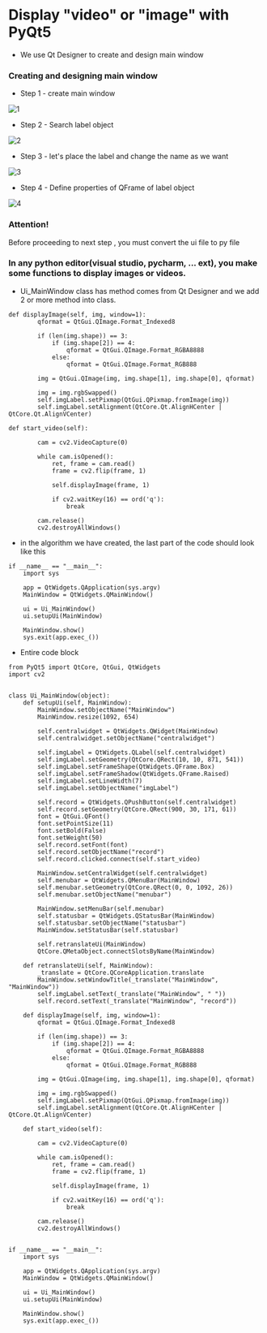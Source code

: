 # Display "video" or "image" with PyQt5

* We use Qt Designer to create and design main window

### Creating and designing main window

* Step 1 - create main window

![1](https://user-images.githubusercontent.com/71969819/189677827-16d28567-045e-4d8d-b697-387ded02e72f.png)


* Step 2 - Search label object

![2](https://user-images.githubusercontent.com/71969819/189677981-b144205d-e252-4b80-858a-122feb56a6af.png)


* Step 3 - let's place the label and change the name as we want

![3](https://user-images.githubusercontent.com/71969819/189678226-78da9774-9234-4e00-9428-d10ea409afb1.png)


* Step 4 - Define properties of QFrame of label object 

![4](https://user-images.githubusercontent.com/71969819/189678526-9c2f34fb-8896-465e-a179-1ae1371bca1d.png)


### Attention! 
  Before proceeding to next step , you must convert the ui file to py file

### In any python editor(visual studio, pycharm, ... ext), you make some functions to display images or videos.

* Ui_MainWindow class has method comes from Qt Designer and we add 2 or more method into class.

```
def displayImage(self, img, window=1):
        qformat = QtGui.QImage.Format_Indexed8

        if (len(img.shape)) == 3:
            if (img.shape[2]) == 4:
                qformat = QtGui.QImage.Format_RGBA8888
            else:
                qformat = QtGui.QImage.Format_RGB888

        img = QtGui.QImage(img, img.shape[1], img.shape[0], qformat)

        img = img.rgbSwapped()
        self.imgLabel.setPixmap(QtGui.QPixmap.fromImage(img))
        self.imgLabel.setAlignment(QtCore.Qt.AlignHCenter | QtCore.Qt.AlignVCenter)

```


```
def start_video(self):

        cam = cv2.VideoCapture(0)

        while cam.isOpened():
            ret, frame = cam.read()
            frame = cv2.flip(frame, 1)

            self.displayImage(frame, 1)

            if cv2.waitKey(16) == ord('q'):
                break

        cam.release()
        cv2.destroyAllWindows()

```

* in the algorithm we have created, the last part of the code should look like this

```
if __name__ == "__main__":
    import sys
    
    app = QtWidgets.QApplication(sys.argv)
    MainWindow = QtWidgets.QMainWindow()
    
    ui = Ui_MainWindow()
    ui.setupUi(MainWindow)

    MainWindow.show()
    sys.exit(app.exec_())

```

* Entire code block

```
from PyQt5 import QtCore, QtGui, QtWidgets
import cv2


class Ui_MainWindow(object):
    def setupUi(self, MainWindow):
        MainWindow.setObjectName("MainWindow")
        MainWindow.resize(1092, 654)

        self.centralwidget = QtWidgets.QWidget(MainWindow)
        self.centralwidget.setObjectName("centralwidget")

        self.imgLabel = QtWidgets.QLabel(self.centralwidget)
        self.imgLabel.setGeometry(QtCore.QRect(10, 10, 871, 541))
        self.imgLabel.setFrameShape(QtWidgets.QFrame.Box)
        self.imgLabel.setFrameShadow(QtWidgets.QFrame.Raised)
        self.imgLabel.setLineWidth(7)
        self.imgLabel.setObjectName("imgLabel")

        self.record = QtWidgets.QPushButton(self.centralwidget)
        self.record.setGeometry(QtCore.QRect(900, 30, 171, 61))
        font = QtGui.QFont()
        font.setPointSize(11)
        font.setBold(False)
        font.setWeight(50)
        self.record.setFont(font)
        self.record.setObjectName("record")
        self.record.clicked.connect(self.start_video)

        MainWindow.setCentralWidget(self.centralwidget)
        self.menubar = QtWidgets.QMenuBar(MainWindow)
        self.menubar.setGeometry(QtCore.QRect(0, 0, 1092, 26))
        self.menubar.setObjectName("menubar")

        MainWindow.setMenuBar(self.menubar)
        self.statusbar = QtWidgets.QStatusBar(MainWindow)
        self.statusbar.setObjectName("statusbar")
        MainWindow.setStatusBar(self.statusbar)

        self.retranslateUi(MainWindow)
        QtCore.QMetaObject.connectSlotsByName(MainWindow)

    def retranslateUi(self, MainWindow):
        _translate = QtCore.QCoreApplication.translate
        MainWindow.setWindowTitle(_translate("MainWindow", "MainWindow"))
        self.imgLabel.setText(_translate("MainWindow", " "))
        self.record.setText(_translate("MainWindow", "record"))

    def displayImage(self, img, window=1):
        qformat = QtGui.QImage.Format_Indexed8

        if (len(img.shape)) == 3:
            if (img.shape[2]) == 4:
                qformat = QtGui.QImage.Format_RGBA8888
            else:
                qformat = QtGui.QImage.Format_RGB888

        img = QtGui.QImage(img, img.shape[1], img.shape[0], qformat)

        img = img.rgbSwapped()
        self.imgLabel.setPixmap(QtGui.QPixmap.fromImage(img))
        self.imgLabel.setAlignment(QtCore.Qt.AlignHCenter | QtCore.Qt.AlignVCenter)

    def start_video(self):

        cam = cv2.VideoCapture(0)

        while cam.isOpened():
            ret, frame = cam.read()
            frame = cv2.flip(frame, 1)

            self.displayImage(frame, 1)

            if cv2.waitKey(16) == ord('q'):
                break

        cam.release()
        cv2.destroyAllWindows()


if __name__ == "__main__":
    import sys
    
    app = QtWidgets.QApplication(sys.argv)
    MainWindow = QtWidgets.QMainWindow()
    
    ui = Ui_MainWindow()
    ui.setupUi(MainWindow)
    
    MainWindow.show()
    sys.exit(app.exec_())


```
